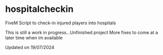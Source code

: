 # hospitalcheckin
 FiveM Script to check-in injured players into hospitals

This is still a work in progress...Unfinished project
More fixes to come at a later time when im available 

Updated on 19/07/2024
